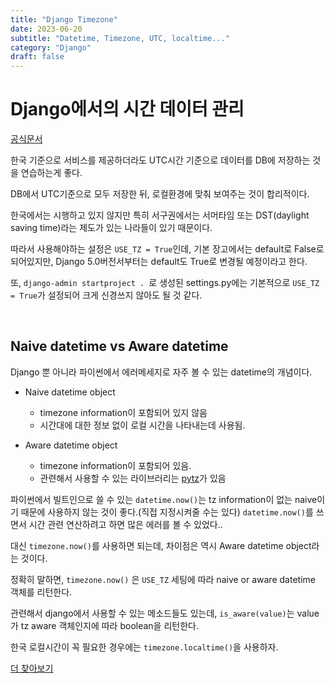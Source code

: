 ```yaml
---
title: "Django Timezone"
date: 2023-06-20
subtitle: "Datetime, Timezone, UTC, localtime..."
category: "Django"
draft: false
---
```


# Django에서의 시간 데이터 관리

[공식문서](https://docs.djangoproject.com/en/4.2/topics/i18n/timezones/)

한국 기준으로 서비스를 제공하더라도 UTC시간 기준으로 데이터를 DB에 저장하는 것을 연습하는게 좋다.

DB에서 UTC기준으로 모두 저장한 뒤, 로컬환경에 맞춰 보여주는 것이 합리적이다.

한국에서는 시행하고 있지 않지만 특히 서구권에서는 서머타임 또는 DST(daylight saving time)라는 제도가 있는 나라들이 있기 때문이다.

따라서 사용해야하는 설정은 `USE_TZ = True`인데, 기본 장고에서는 default로 False로 되어있지만, Django 5.0버전서부터는 default도 True로 변경될 예정이라고 한다.

또, `django-admin startproject . `로 생성된 settings.py에는 기본적으로 `USE_TZ = True`가 설정되어 크게 신경쓰지 않아도 될 것 같다.

<br/>

## Naive datetime vs Aware datetime

Django 뿐 아니라 파이썬에서 에러메세지로 자주 볼 수 있는 datetime의 개념이다.

- Naive datetime object

  - timezone information이 포함되어 있지 않음
  - 시간대에 대한 정보 없이 로컬 시간을 나타내는데 사용됨.

- Aware datetime object
  - timezone information이 포함되어 있음.
  - 관련해서 사용할 수 있는 라이브러리는 [pytz](https://pypi.org/project/pytz/)가 있음

파이썬에서 빌트인으로 쓸 수 있는 `datetime.now()`는 tz information이 없는 naive이기 때문에 사용하지 않는 것이 좋다.(직접 지정시켜줄 수는 있다)
`datetime.now()`를 쓰면서 시간 관련 연산하려고 하면 많은 에러를 볼 수 있었다..

대신 `timezone.now()`를 사용하면 되는데, 차이점은 역시 Aware datetime object라는 것이다.

정확히 말하면, `timezone.now()` 은 `USE_TZ` 세팅에 따라 naive or aware datetime 객체를 리턴한다.

관련해서 django에서 사용할 수 있는 메소드들도 있는데, `is_aware(value)`는 value가 tz aware 객체인지에 따라 boolean을 리턴한다.

한국 로컬시간이 꼭 필요한 경우에는 `timezone.localtime()`을 사용하자.

[더 찾아보기](https://docs.djangoproject.com/en/4.2/ref/utils/#module-django.utils.timezone)

<br/>
